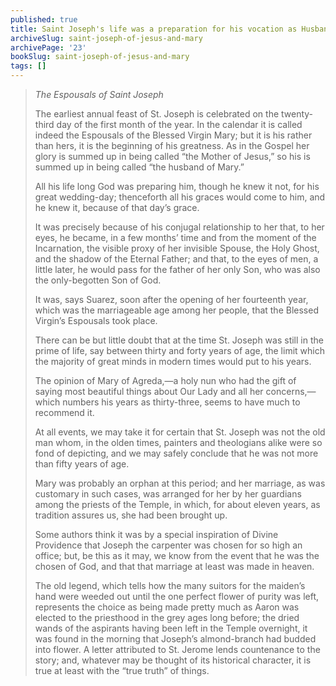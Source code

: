 ```yaml
---
published: true
title: Saint Joseph's life was a preparation for his vocation as Husband of Mary and Father of Jesus
archiveSlug: saint-joseph-of-jesus-and-mary
archivePage: '23'
bookSlug: saint-joseph-of-jesus-and-mary
tags: []
---
```


> *The Espousals of Saint Joseph*
>
> The earliest annual feast of St. Joseph is celebrated on the twenty-third day of the first month of the year. In the calendar it is called indeed the Espousals of the Blessed Virgin Mary; but it is his rather than hers, it is the beginning of his greatness. As in the Gospel her glory is summed up in being called “the Mother of Jesus,” so his is summed up in being called “the husband of Mary.”
>
> All his life long God was preparing him, though he knew it not, for his great wedding-day; thenceforth all his graces would come to him, and he knew it, because of that day’s grace.
>
> It was precisely because of his conjugal relationship to her that, to her eyes, he became, in a few months’ time and from the moment of the Incarnation, the visible proxy of her invisible Spouse, the Holy Ghost, and the shadow of the Eternal Father; and that, to the eyes of men, a little later, he would pass for the father of her only Son, who was also the only-begotten Son of God.
>
> It was, says Suarez, soon after the opening of her fourteenth year, which was the marriageable age among her people, that the Blessed Virgin’s Espousals took place.
>
> There can be but little doubt that at the time St. Joseph was still in the prime of life, say between thirty and forty years of age, the limit which the majority of great minds in modern times would put to his years.
>
> The opinion of Mary of Agreda,—a holy nun who had the gift of saying most beautiful things about Our Lady and all her concerns,—which numbers his years as thirty-three, seems to have much to recommend it.
>
> At all events, we may take it for certain that St. Joseph was not the old man whom, in the olden times, painters and theologians alike were so fond of depicting, and we may safely conclude that he was not more than fifty years of age.
>
> Mary was probably an orphan at this period; and her marriage, as was customary in such cases, was arranged for her by her guardians among the priests of the Temple, in which, for about eleven years, as tradition assures us, she had been brought up.
>
> Some authors think it was by a special inspiration of Divine Providence that Joseph the carpenter was chosen for so high an office; but, be this as it may, we know from the event that he was the chosen of God, and that that marriage at least was made in heaven.
>
> The old legend, which tells how the many suitors for the maiden’s hand were weeded out until the one perfect flower of purity was left, represents the choice as being made pretty much as Aaron was elected to the priesthood in the grey ages long before; the dried wands of the aspirants having been left in the Temple overnight, it was found in the morning that Joseph’s almond-branch had budded into flower. A letter attributed to St. Jerome lends countenance to the story; and, whatever may be thought of its historical character, it is true at least with the “true truth” of things.

